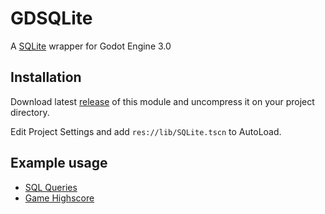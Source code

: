 # GDSQLite

A [SQLite](https://www.sqlite.org/) wrapper for Godot Engine 3.0

## Installation

Download latest [release](https://github.com/khairul169/gdsqlite-native/releases) of this module and uncompress it on your project directory.

Edit Project Settings and add `res://lib/SQLite.tscn` to AutoLoad.

## Example usage

- [SQL Queries](https://github.com/khairul169/gdsqlite-native/blob/master/godot_project/examples/sql_queries.gd)
- [Game Highscore](https://github.com/khairul169/gdsqlite-native/blob/master/godot_project/examples/game_highscore.gd)
